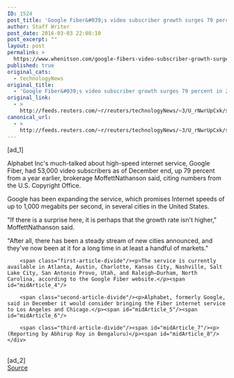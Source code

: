 ```yaml
---
ID: 1524
post_title: 'Google Fiber&#039;s video subscriber growth surges 79 percent in 2015'
author: Staff Writer
post_date: 2016-03-03 22:08:10
post_excerpt: ""
layout: post
permalink: >
  https://www.whenitson.com/google-fibers-video-subscriber-growth-surges-79-percent-in-2015/
published: true
original_cats:
  - technologyNews
original_title:
  - 'Google Fiber&#039;s video subscriber growth surges 79 percent in 2015'
original_link:
  - >
    http://feeds.reuters.com/~r/reuters/technologyNews/~3/U_rNwrUpCxk/story01.htm
canonical_url:
  - >
    http://feeds.reuters.com/~r/reuters/technologyNews/~3/U_rNwrUpCxk/story01.htm
---
```

 [ad_1]
<br><div id="articleText">
<span id="midArticle_start"/>

<span class="focusParagraph" readability="10"><p><span class="articleLocatio&lt;/span&gt;n">Alphabet Inc's much-talked about high-speed internet service, Google Fiber, had 53,000 video subscribers as of December end, up 79 percent from a year earlier, brokerage MoffettNathanson said, citing numbers from the U.S. Copyright Office.</span></p></span><span id="midArticle_0"/><p>Google has been expanding the service, which promises Internet speeds of up to 1,000 megabits per second, in several cities in the United States.</p><span id="midArticle_1"/><p>"If there is a surprise here, it is perhaps that the growth rate isn't higher," MoffettNathanson said.</p><span id="midArticle_2"/><p>"After all, there has been a steady stream of new cities announced, and they've now been at it for a long time in at least a handful of markets."</p><span id="midArticle_3"/>
        
        <span class="first-article-divide"/><p>The service is currently available in Atlanta, Austin, Charlotte, Kansas City, Nashville, Salt Lake City, San Antonio Provo, Utah, and Raleigh–Durham, North Carolina, according to the Google Fiber website.</p><span id="midArticle_4"/>
        
        <span class="second-article-divide"/><p>Alphabet, formerly Google, said in December it would consider bringing the Fiber internet service to Los Angeles and Chicago.</p><span id="midArticle_5"/><span id="midArticle_6"/>
        
        <span class="third-article-divide"/><span id="midArticle_7"/><p> (Reporting by Abhirup Roy in Bengaluru)</p><span id="midArticle_8"/></div>
<br>[ad_2]
<br><a href="http://feeds.reuters.com/~r/reuters/technologyNews/~3/U_rNwrUpCxk/story01.htm">Source </a>